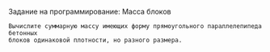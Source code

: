 Задание на программирование: Масса блоков
	
	Вычислите суммарную массу имеющих форму прямоугольного параллелепипеда бетонных 
	блоков одинаковой плотности, но разного размера.